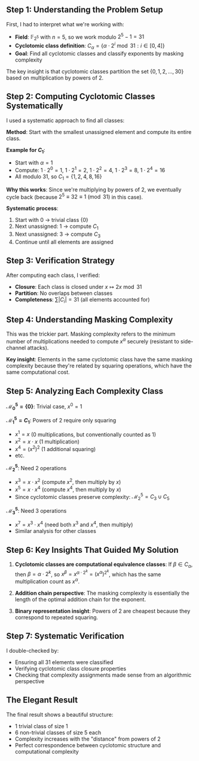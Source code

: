 ## Step 1: Understanding the Problem Setup

First, I had to interpret what we're working with:
- **Field**: $\mathbb{F}_{2^5}$ with $n=5$, so we work modulo $2^5-1 = 31$
- **Cyclotomic class definition**: $C_\alpha = \{ \alpha \cdot 2^i \bmod{31} : i \in [0,4]\}$
- **Goal**: Find all cyclotomic classes and classify exponents by masking complexity

The key insight is that cyclotomic classes partition the set $\{0,1,2,...,30\}$ based on multiplication by powers of 2.

## Step 2: Computing Cyclotomic Classes Systematically

I used a systematic approach to find all classes:

**Method**: Start with the smallest unassigned element and compute its entire class.

**Example for $C_1$**:
- Start with $\alpha = 1$
- Compute: $1 \cdot 2^0 = 1$, $1 \cdot 2^1 = 2$, $1 \cdot 2^2 = 4$, $1 \cdot 2^3 = 8$, $1 \cdot 2^4 = 16$
- All modulo 31, so $C_1 = \{1,2,4,8,16\}$

**Why this works**: Since we're multiplying by powers of 2, we eventually cycle back (because $2^5 \equiv 32 \equiv 1 \pmod{31}$ in this case).

**Systematic process**:
1. Start with 0 → trivial class $\{0\}$
2. Next unassigned: 1 → compute $C_1$
3. Next unassigned: 3 → compute $C_3$ 
4. Continue until all elements are assigned

## Step 3: Verification Strategy

After computing each class, I verified:
- **Closure**: Each class is closed under $x \mapsto 2x \bmod 31$
- **Partition**: No overlaps between classes
- **Completeness**: $\sum |C_i| = 31$ (all elements accounted for)

## Step 4: Understanding Masking Complexity

This was the trickier part. Masking complexity refers to the minimum number of multiplications needed to compute $x^\alpha$ securely (resistant to side-channel attacks).

**Key insight**: Elements in the same cyclotomic class have the same masking complexity because they're related by squaring operations, which have the same computational cost.

## Step 5: Analyzing Each Complexity Class

**$\mathcal{M}_0^5 = \{0\}$**: Trivial case, $x^0 = 1$

**$\mathcal{M}_1^5 = C_1$**: Powers of 2 require only squaring
- $x^1 = x$ (0 multiplications, but conventionally counted as 1)
- $x^2 = x \cdot x$ (1 multiplication)  
- $x^4 = (x^2)^2$ (1 additional squaring)
- etc.

**$\mathcal{M}_2^5$**: Need 2 operations
- $x^3 = x \cdot x^2$ (compute $x^2$, then multiply by $x$)
- $x^5 = x \cdot x^4$ (compute $x^4$, then multiply by $x$)
- Since cyclotomic classes preserve complexity: $\mathcal{M}_2^5 = C_3 \cup C_5$

**$\mathcal{M}_3^5$**: Need 3 operations  
- $x^7 = x^3 \cdot x^4$ (need both $x^3$ and $x^4$, then multiply)
- Similar analysis for other classes

## Step 6: Key Insights That Guided My Solution

1. **Cyclotomic classes are computational equivalence classes**: If $\beta \in C_\alpha$, then $\beta = \alpha \cdot 2^k$, so $x^\beta = x^{\alpha \cdot 2^k} = (x^\alpha)^{2^k}$, which has the same multiplication count as $x^\alpha$.

2. **Addition chain perspective**: The masking complexity is essentially the length of the optimal addition chain for the exponent.

3. **Binary representation insight**: Powers of 2 are cheapest because they correspond to repeated squaring.

## Step 7: Systematic Verification

I double-checked by:
- Ensuring all 31 elements were classified
- Verifying cyclotomic class closure properties  
- Checking that complexity assignments made sense from an algorithmic perspective

## The Elegant Result

The final result shows a beautiful structure:
- 1 trivial class of size 1
- 6 non-trivial classes of size 5 each
- Complexity increases with the "distance" from powers of 2
- Perfect correspondence between cyclotomic structure and computational complexity
